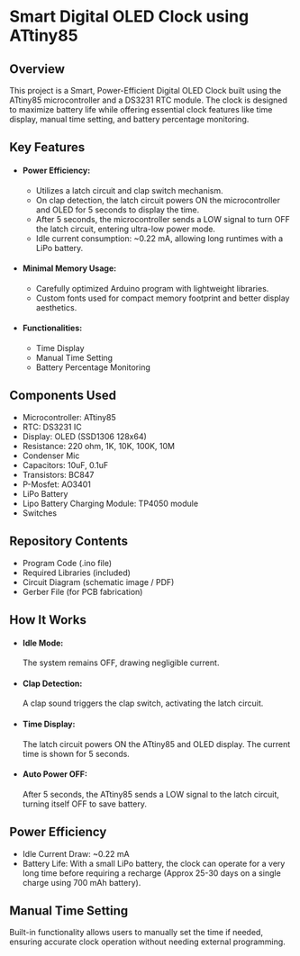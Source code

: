 # Smart Digital OLED Clock using ATtiny85

## Overview

This project is a Smart, Power-Efficient Digital OLED Clock built using the ATtiny85 microcontroller and a DS3231 RTC module. The clock is designed to maximize battery life while offering essential clock features like time display, manual time setting, and battery percentage monitoring.


## Key Features
- #### Power Efficiency:
	- Utilizes a latch circuit and clap switch mechanism.
	- On clap detection, the latch circuit powers ON the microcontroller and OLED for 5 seconds to display the time.
	- After 5 seconds, the microcontroller sends a LOW signal to turn OFF the latch circuit, entering ultra-low power mode.
	- Idle current consumption: ~0.22 mA, allowing long runtimes with a LiPo battery.
- #### Minimal Memory Usage:
	- Carefully optimized Arduino program with lightweight libraries.
	- Custom fonts used for compact memory footprint and better display aesthetics.
- #### Functionalities:
	- Time Display
	- Manual Time Setting
	- Battery Percentage Monitoring


## Components Used
- Microcontroller: ATtiny85
- RTC: DS3231 IC
- Display: OLED (SSD1306 128x64)
- Resistance: 220 ohm, 1K, 10K, 100K, 10M
- Condenser Mic
- Capacitors: 10uF, 0.1uF
- Transistors: BC847
- P-Mosfet: AO3401
- LiPo Battery 
- Lipo Battery Charging Module: TP4050 module
- Switches


## Repository Contents
- Program Code (.ino file)
- Required Libraries (included)
- Circuit Diagram (schematic image / PDF)
- Gerber File (for PCB fabrication)


## How It Works
- #### Idle Mode:
	The system remains OFF, drawing negligible current.
- #### Clap Detection:
	A clap sound triggers the clap switch, activating the latch circuit.
- #### Time Display:
	The latch circuit powers ON the ATtiny85 and OLED display.
	The current time is shown for 5 seconds.
- #### Auto Power OFF:
	After 5 seconds, the ATtiny85 sends a LOW signal to the latch circuit, turning itself OFF to save battery.


## Power Efficiency
- Idle Current Draw: ~0.22 mA
- Battery Life:  With a small LiPo battery, the clock can operate for a very long time before requiring a recharge (Approx 25-30 days on a single charge using 700 mAh battery).


## Manual Time Setting

Built-in functionality allows users to manually set the time if needed, ensuring accurate clock operation without needing external programming.
